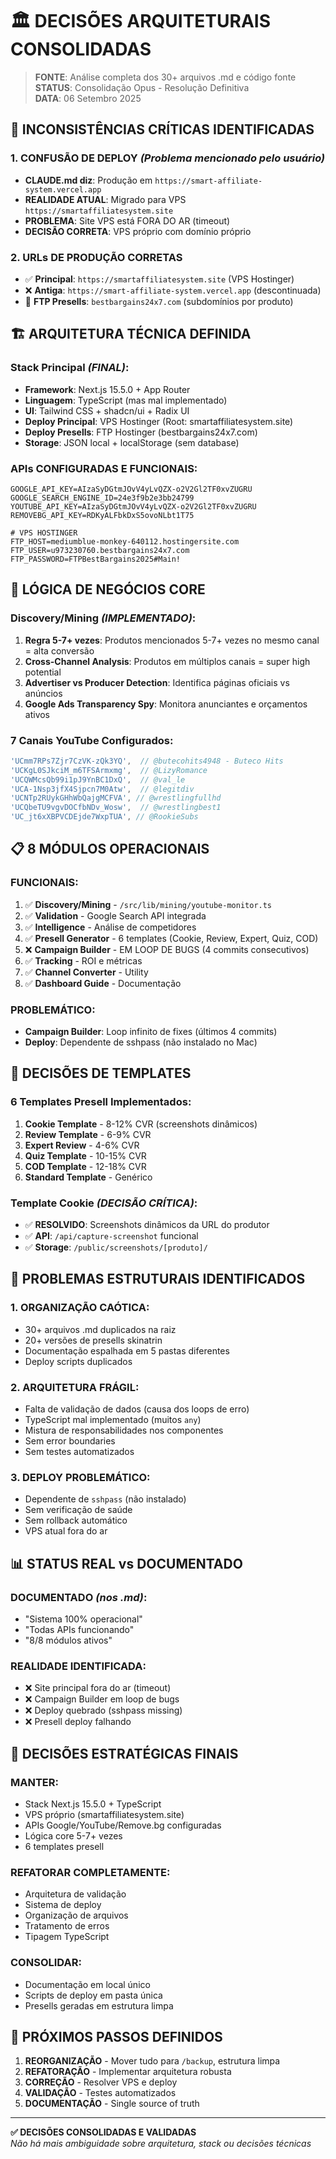 # 🏛️ DECISÕES ARQUITETURAIS CONSOLIDADAS

> **FONTE**: Análise completa dos 30+ arquivos .md e código fonte  
> **STATUS**: Consolidação Opus - Resolução Definitiva  
> **DATA**: 06 Setembro 2025

## 🚨 INCONSISTÊNCIAS CRÍTICAS IDENTIFICADAS

### 1. **CONFUSÃO DE DEPLOY** *(Problema mencionado pelo usuário)*
- **CLAUDE.md diz**: Produção em `https://smart-affiliate-system.vercel.app`
- **REALIDADE ATUAL**: Migrado para VPS `https://smartaffiliatesystem.site`
- **PROBLEMA**: Site VPS está FORA DO AR (timeout)
- **DECISÃO CORRETA**: VPS próprio com domínio próprio

### 2. **URLs DE PRODUÇÃO CORRETAS**
- ✅ **Principal**: `https://smartaffiliatesystem.site` (VPS Hostinger)
- ❌ **Antiga**: `https://smart-affiliate-system.vercel.app` (descontinuada)
- 🔧 **FTP Presells**: `bestbargains24x7.com` (subdomínios por produto)

## 🏗️ ARQUITETURA TÉCNICA DEFINIDA

### **Stack Principal** *(FINAL)*:
- **Framework**: Next.js 15.5.0 + App Router
- **Linguagem**: TypeScript (mas mal implementado)
- **UI**: Tailwind CSS + shadcn/ui + Radix UI
- **Deploy Principal**: VPS Hostinger (Root: smartaffiliatesystem.site)
- **Deploy Presells**: FTP Hostinger (bestbargains24x7.com)
- **Storage**: JSON local + localStorage (sem database)

### **APIs CONFIGURADAS E FUNCIONAIS**:
```env
GOOGLE_API_KEY=AIzaSyDGtmJOvV4yLvQZX-o2V2Gl2TF0xvZUGRU
GOOGLE_SEARCH_ENGINE_ID=24e3f9b2e3bb24799  
YOUTUBE_API_KEY=AIzaSyDGtmJOvV4yLvQZX-o2V2Gl2TF0xvZUGRU
REMOVEBG_API_KEY=RDKyALFbkDxS5ovoNLbt1T75

# VPS HOSTINGER
FTP_HOST=mediumblue-monkey-640112.hostingersite.com
FTP_USER=u973230760.bestbargains24x7.com  
FTP_PASSWORD=FTPBestBargains2025#Main!
```

## 🎯 LÓGICA DE NEGÓCIOS CORE

### **Discovery/Mining** *(IMPLEMENTADO)*:
1. **Regra 5-7+ vezes**: Produtos mencionados 5-7+ vezes no mesmo canal = alta conversão
2. **Cross-Channel Analysis**: Produtos em múltiplos canais = super high potential
3. **Advertiser vs Producer Detection**: Identifica páginas oficiais vs anúncios
4. **Google Ads Transparency Spy**: Monitora anunciantes e orçamentos ativos

### **7 Canais YouTube Configurados**:
```typescript
'UCmm7RPs7Zjr7CzVK-zQk3YQ',  // @butecohits4948 - Buteco Hits
'UCKgL0SJkciM_m6TFSArmxmg',  // @LizyRomance  
'UCQWMcsQb99i1pJ9YnBC1DxQ',  // @val_le
'UCA-1Nsp3jfX4Sjpcn7M0Atw',  // @legitdiv
'UCNTp2RUykGHhWbQajgMCFVA', // @wrestlingfullhd
'UCQbeTU9vgvDOCfbNDv_Wosw',  // @wrestlingbest1  
'UC_jt6xXBPVCDEjde7WxpTUA', // @RookieSubs
```

## 📋 8 MÓDULOS OPERACIONAIS

### **FUNCIONAIS**:
1. ✅ **Discovery/Mining** - `/src/lib/mining/youtube-monitor.ts`
2. ✅ **Validation** - Google Search API integrada
3. ✅ **Intelligence** - Análise de competidores
4. ✅ **Presell Generator** - 6 templates (Cookie, Review, Expert, Quiz, COD)
5. ❌ **Campaign Builder** - EM LOOP DE BUGS (4 commits consecutivos)
6. ✅ **Tracking** - ROI e métricas
7. ✅ **Channel Converter** - Utility
8. ✅ **Dashboard Guide** - Documentação

### **PROBLEMÁTICO**:
- **Campaign Builder**: Loop infinito de fixes (últimos 4 commits)
- **Deploy**: Dependente de sshpass (não instalado no Mac)

## 🔧 DECISÕES DE TEMPLATES

### **6 Templates Presell Implementados**:
1. **Cookie Template** - 8-12% CVR (screenshots dinâmicos)
2. **Review Template** - 6-9% CVR
3. **Expert Review** - 4-6% CVR  
4. **Quiz Template** - 10-15% CVR
5. **COD Template** - 12-18% CVR
6. **Standard Template** - Genérico

### **Template Cookie** *(DECISÃO CRÍTICA)*:
- ✅ **RESOLVIDO**: Screenshots dinâmicos da URL do produtor
- ✅ **API**: `/api/capture-screenshot` funcional
- ✅ **Storage**: `/public/screenshots/[produto]/`

## 🚨 PROBLEMAS ESTRUTURAIS IDENTIFICADOS

### **1. ORGANIZAÇÃO CAÓTICA**:
- 30+ arquivos .md duplicados na raiz
- 20+ versões de presells skinatrin
- Documentação espalhada em 5 pastas diferentes
- Deploy scripts duplicados

### **2. ARQUITETURA FRÁGIL**:
- Falta de validação de dados (causa dos loops de erro)
- TypeScript mal implementado (muitos `any`)
- Mistura de responsabilidades nos componentes
- Sem error boundaries
- Sem testes automatizados

### **3. DEPLOY PROBLEMÁTICO**:
- Dependente de `sshpass` (não instalado)
- Sem verificação de saúde
- Sem rollback automático
- VPS atual fora do ar

## 📊 STATUS REAL vs DOCUMENTADO

### **DOCUMENTADO** *(nos .md)*:
- "Sistema 100% operacional"
- "Todas APIs funcionando"  
- "8/8 módulos ativos"

### **REALIDADE IDENTIFICADA**:
- ❌ Site principal fora do ar (timeout)
- ❌ Campaign Builder em loop de bugs
- ❌ Deploy quebrado (sshpass missing)
- ❌ Presell deploy falhando

## 🎯 DECISÕES ESTRATÉGICAS FINAIS

### **MANTER**:
- Stack Next.js 15.5.0 + TypeScript
- VPS próprio (smartaffiliatesystem.site)
- APIs Google/YouTube/Remove.bg configuradas
- Lógica core 5-7+ vezes
- 6 templates presell

### **REFATORAR COMPLETAMENTE**:
- Arquitetura de validação
- Sistema de deploy
- Organização de arquivos
- Tratamento de erros
- Tipagem TypeScript

### **CONSOLIDAR**:
- Documentação em local único
- Scripts de deploy em pasta única
- Presells geradas em estrutura limpa

## 🏁 PRÓXIMOS PASSOS DEFINIDOS

1. **REORGANIZAÇÃO** - Mover tudo para `/backup`, estrutura limpa
2. **REFATORAÇÃO** - Implementar arquitetura robusta  
3. **CORREÇÃO** - Resolver VPS e deploy
4. **VALIDAÇÃO** - Testes automatizados
5. **DOCUMENTAÇÃO** - Single source of truth

---

**✅ DECISÕES CONSOLIDADAS E VALIDADAS**  
*Não há mais ambiguidade sobre arquitetura, stack ou decisões técnicas*